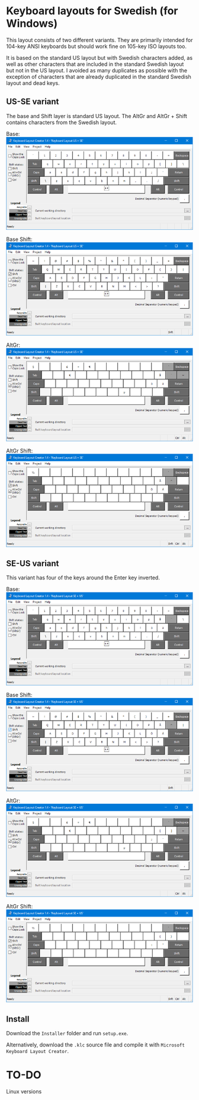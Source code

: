 # Keyboard layouts for Swedish (for Windows)
This layout consists of two different variants. They are primarily intended for 104-key ANSI keyboards but should work fine on 105-key ISO layouts too. 

It is based on the standard US layout but with Swedish characters added, as well as other characters that are included in the standard Swedish layout but not in the US layout. I avoided as many duplicates as possible with the exception of characters that are already duplicated in the standard Swedish layout and dead keys. 

## US-SE variant
The base and Shift layer is standard US layout. The AltGr and AltGr + Shift contains characters from the Swedish layout.

Base:  
![US-SE Base](Windows/US-SE/Previews/US-SE%20Base.png)

Base Shift:  
![US-SE Base Shift](Windows/US-SE/Previews/US-SE%20Base%20Shift.png)

AltGr:  
![US-SE AltGr](Windows/US-SE/Previews/US-SE%20AltGr.png)

AltGr Shift:  
![US-SE AltGr Shift](Windows/US-SE/Previews/US-SE%20AltGr%20Shift.png)

## SE-US variant
This variant has four of the keys around the Enter key inverted.

Base:  
![SE-US Base](Windows/SE-US/Previews/SE-US%20Base.png)

Base Shift:  
![SE-US Base Shift](Windows/SE-US/Previews/SE-US%20Base%20Shift.png)

AltGr:  
![SE-US AltGr](Windows/SE-US/Previews/SE-US%20AltGr.png)

AltGr Shift:  
![SE-US AltGr Shift](Windows/SE-US/Previews/SE-US%20AltGr%20Shift.png)

## Install
Download the `Installer` folder and run `setup.exe`.

Alternatively, download the `.klc` source file and compile it with `Microsoft Keyboard Layout Creator`.

# TO-DO
Linux versions
